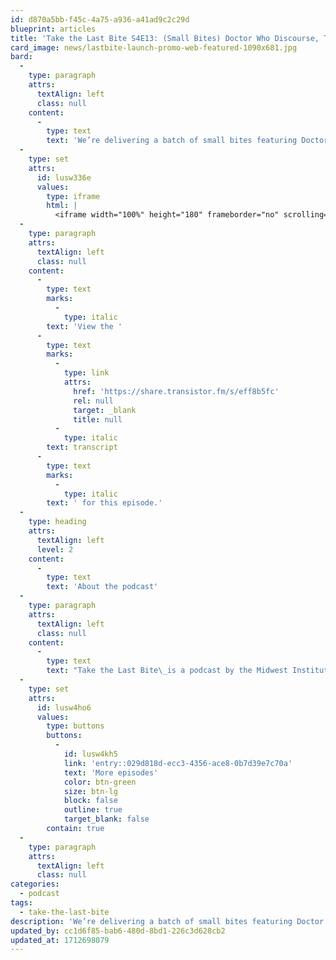 ```yaml
---
id: d870a5bb-f45c-4a75-a936-a41ad9c2c29d
blueprint: articles
title: 'Take the Last Bite S4E13: (Small Bites) Doctor Who Discourse, Two Palestines, and Coding with Empathy'
card_image: news/lastbite-launch-promo-web-featured-1090x681.jpg
bard:
  -
    type: paragraph
    attrs:
      textAlign: left
      class: null
    content:
      -
        type: text
        text: 'We’re delivering a batch of small bites featuring Doctor Who and extraterrestrial gender education [06:29]; parallels and lessons from a trainwreck in East Palestine, Ohio and Gaza, Palestine [35:54]; and getting things done (like web coding) with empathy [45:27].'
  -
    type: set
    attrs:
      id: lusw336e
      values:
        type: iframe
        html: |
          <iframe width="100%" height="180" frameborder="no" scrolling="no" seamless src="https://share.transistor.fm/e/eff8b5fc"></iframe>
  -
    type: paragraph
    attrs:
      textAlign: left
      class: null
    content:
      -
        type: text
        marks:
          -
            type: italic
        text: 'View the '
      -
        type: text
        marks:
          -
            type: link
            attrs:
              href: 'https://share.transistor.fm/s/eff8b5fc'
              rel: null
              target: _blank
              title: null
          -
            type: italic
        text: transcript
      -
        type: text
        marks:
          -
            type: italic
        text: ' for this episode.'
  -
    type: heading
    attrs:
      textAlign: left
      level: 2
    content:
      -
        type: text
        text: 'About the podcast'
  -
    type: paragraph
    attrs:
      textAlign: left
      class: null
    content:
      -
        type: text
        text: "Take the Last Bite\_is a podcast by the Midwest Institute for Sexuality and Gender Diversity. It's a direct counter to the Midwest Nice mentality— highlighting advocacy and activism by queer/trans communities in the Midwest region. Through each episode, we're aiming to unearth the often disregarded and unacknowledged contributions of queer and trans folks to social change through interviews, casual conversations and reflections on Midwest queer time, space, and place."
  -
    type: set
    attrs:
      id: lusw4ho6
      values:
        type: buttons
        buttons:
          -
            id: lusw4kh5
            link: 'entry::029d818d-ecc3-4356-ace8-0b7d39e7c70a'
            text: 'More episodes'
            color: btn-green
            size: btn-lg
            block: false
            outline: true
            target_blank: false
        contain: true
  -
    type: paragraph
    attrs:
      textAlign: left
      class: null
categories:
  - podcast
tags:
  - take-the-last-bite
description: 'We’re delivering a batch of small bites featuring Doctor Who and extraterrestrial gender education [06:29]; parallels and lessons from a trainwreck in East Palestine, Ohio and Gaza, Palestine [35:54]; and getting things done (like web coding) with empathy [45:27].'
updated_by: cc1d6f85-bab6-480d-8bd1-226c3d628cb2
updated_at: 1712698079
---
```

